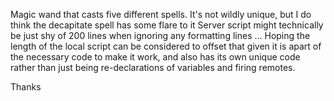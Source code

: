 Magic wand that casts five different spells.
It's not wildly unique, but I do think the decapitate spell has some flare to it 
Server script might technically be just shy of 200 lines when ignoring any formatting lines ...
Hoping the length of the local script can be considered to offset that given it is apart of the necessary code to make it work, and also has its own unique code rather than just being re-declarations of variables and firing remotes.

Thanks
